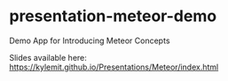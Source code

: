 # presentation-meteor-demo
Demo App for Introducing Meteor Concepts

Slides available here:
https://kylemit.github.io/Presentations/Meteor/index.html
